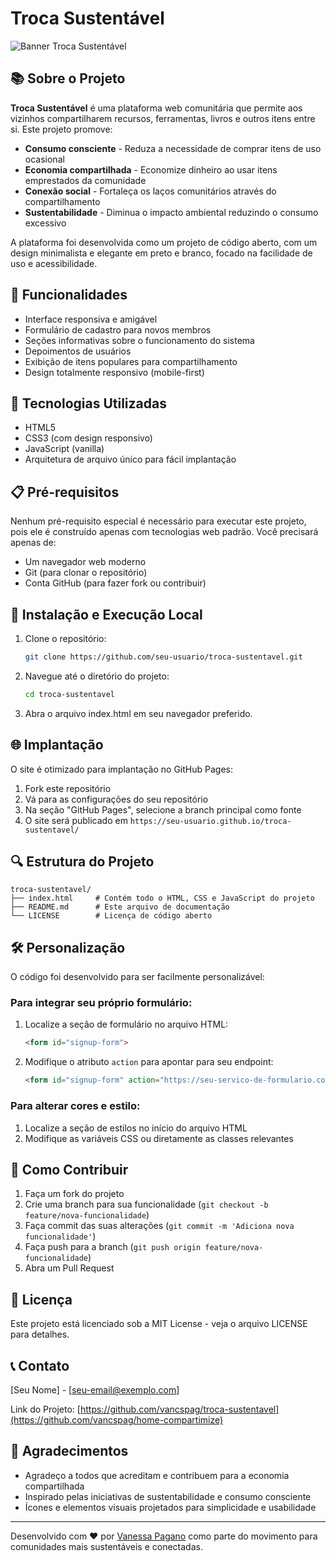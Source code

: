 # Troca Sustentável

![Banner Troca Sustentável](/api/placeholder/800/200)

## 📚 Sobre o Projeto

**Troca Sustentável** é uma plataforma web comunitária que permite aos vizinhos compartilharem recursos, ferramentas, livros e outros itens entre si. Este projeto promove:

- **Consumo consciente** - Reduza a necessidade de comprar itens de uso ocasional
- **Economia compartilhada** - Economize dinheiro ao usar itens emprestados da comunidade
- **Conexão social** - Fortaleça os laços comunitários através do compartilhamento
- **Sustentabilidade** - Diminua o impacto ambiental reduzindo o consumo excessivo

A plataforma foi desenvolvida como um projeto de código aberto, com um design minimalista e elegante em preto e branco, focado na facilidade de uso e acessibilidade.

## 🌟 Funcionalidades

- Interface responsiva e amigável
- Formulário de cadastro para novos membros
- Seções informativas sobre o funcionamento do sistema
- Depoimentos de usuários
- Exibição de itens populares para compartilhamento
- Design totalmente responsivo (mobile-first)

## 🚀 Tecnologias Utilizadas

- HTML5
- CSS3 (com design responsivo)
- JavaScript (vanilla)
- Arquitetura de arquivo único para fácil implantação

## 📋 Pré-requisitos

Nenhum pré-requisito especial é necessário para executar este projeto, pois ele é construído apenas com tecnologias web padrão. Você precisará apenas de:

- Um navegador web moderno
- Git (para clonar o repositório)
- Conta GitHub (para fazer fork ou contribuir)

## 🔧 Instalação e Execução Local

1. Clone o repositório:
   ```bash
   git clone https://github.com/seu-usuario/troca-sustentavel.git
   ```

2. Navegue até o diretório do projeto:
   ```bash
   cd troca-sustentavel
   ```

3. Abra o arquivo index.html em seu navegador preferido.

## 🌐 Implantação

O site é otimizado para implantação no GitHub Pages:

1. Fork este repositório
2. Vá para as configurações do seu repositório
3. Na seção "GitHub Pages", selecione a branch principal como fonte
4. O site será publicado em `https://seu-usuario.github.io/troca-sustentavel/`

## 🔍 Estrutura do Projeto

```
troca-sustentavel/
├── index.html     # Contém todo o HTML, CSS e JavaScript do projeto
├── README.md      # Este arquivo de documentação
└── LICENSE        # Licença de código aberto
```

## 🛠️ Personalização

O código foi desenvolvido para ser facilmente personalizável:

### Para integrar seu próprio formulário:

1. Localize a seção de formulário no arquivo HTML:
   ```html
   <form id="signup-form">
   ```

2. Modifique o atributo `action` para apontar para seu endpoint:
   ```html
   <form id="signup-form" action="https://seu-servico-de-formulario.com/handler" method="post">
   ```

### Para alterar cores e estilo:

1. Localize a seção de estilos no início do arquivo HTML
2. Modifique as variáveis CSS ou diretamente as classes relevantes

## 🤝 Como Contribuir

1. Faça um fork do projeto
2. Crie uma branch para sua funcionalidade (`git checkout -b feature/nova-funcionalidade`)
3. Faça commit das suas alterações (`git commit -m 'Adiciona nova funcionalidade'`)
4. Faça push para a branch (`git push origin feature/nova-funcionalidade`)
5. Abra um Pull Request

## 📜 Licença

Este projeto está licenciado sob a MIT License - veja o arquivo LICENSE para detalhes.

## 📞 Contato

[Seu Nome] - [seu-email@exemplo.com]

Link do Projeto: [https://github.com/vancspag/troca-sustentavel](https://github.com/vancspag/home-compartimize)

## 🙏 Agradecimentos

- Agradeço a todos que acreditam e contribuem para a economia compartilhada
- Inspirado pelas iniciativas de sustentabilidade e consumo consciente
- Ícones e elementos visuais projetados para simplicidade e usabilidade

---

Desenvolvido com ❤️ por [Vanessa Pagano]( https://github.com/vancspag) como parte do movimento para comunidades mais sustentáveis e conectadas.
